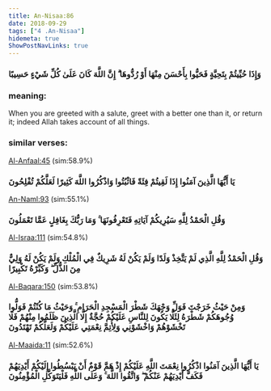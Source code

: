 ```yaml
---
title: An-Nisaa:86
date: 2018-09-29
tags: ["4 .An-Nisaa"]
hidemeta: true 
ShowPostNavLinks: true 
---
```

### وَإِذَا حُيِّيتُمْ بِتَحِيَّةٍ فَحَيُّوا بِأَحْسَنَ مِنْهَا أَوْ رُدُّوهَا ۗ إِنَّ اللَّهَ كَانَ عَلَىٰ كُلِّ شَيْءٍ حَسِيبًا
### meaning: 
When you are greeted with a salute, greet with a better one than it, or return it; indeed Allah takes account of all things.
### similar verses: 

[Al-Anfaal:45](/8/45) (sim:58.9%)

### يَا أَيُّهَا الَّذِينَ آمَنُوا إِذَا لَقِيتُمْ فِئَةً فَاثْبُتُوا وَاذْكُرُوا اللَّهَ كَثِيرًا لَعَلَّكُمْ تُفْلِحُونَ

[An-Naml:93](/27/93) (sim:55.1%)

### وَقُلِ الْحَمْدُ لِلَّهِ سَيُرِيكُمْ آيَاتِهِ فَتَعْرِفُونَهَا ۚ وَمَا رَبُّكَ بِغَافِلٍ عَمَّا تَعْمَلُونَ

[Al-Israa:111](/17/111) (sim:54.8%)

### وَقُلِ الْحَمْدُ لِلَّهِ الَّذِي لَمْ يَتَّخِذْ وَلَدًا وَلَمْ يَكُنْ لَهُ شَرِيكٌ فِي الْمُلْكِ وَلَمْ يَكُنْ لَهُ وَلِيٌّ مِنَ الذُّلِّ ۖ وَكَبِّرْهُ تَكْبِيرًا

[Al-Baqara:150](/2/150) (sim:53.8%)

### وَمِنْ حَيْثُ خَرَجْتَ فَوَلِّ وَجْهَكَ شَطْرَ الْمَسْجِدِ الْحَرَامِ ۚ وَحَيْثُ مَا كُنْتُمْ فَوَلُّوا وُجُوهَكُمْ شَطْرَهُ لِئَلَّا يَكُونَ لِلنَّاسِ عَلَيْكُمْ حُجَّةٌ إِلَّا الَّذِينَ ظَلَمُوا مِنْهُمْ فَلَا تَخْشَوْهُمْ وَاخْشَوْنِي وَلِأُتِمَّ نِعْمَتِي عَلَيْكُمْ وَلَعَلَّكُمْ تَهْتَدُونَ

[Al-Maaida:11](/5/11) (sim:52.6%)

### يَا أَيُّهَا الَّذِينَ آمَنُوا اذْكُرُوا نِعْمَتَ اللَّهِ عَلَيْكُمْ إِذْ هَمَّ قَوْمٌ أَنْ يَبْسُطُوا إِلَيْكُمْ أَيْدِيَهُمْ فَكَفَّ أَيْدِيَهُمْ عَنْكُمْ ۖ وَاتَّقُوا اللَّهَ ۚ وَعَلَى اللَّهِ فَلْيَتَوَكَّلِ الْمُؤْمِنُونَ
